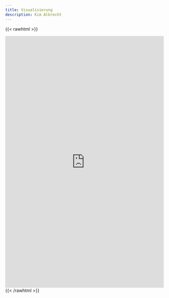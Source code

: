 ```yaml
---
title: Visualisierung
description: Kim Albrecht
---
```

{{< rawhtml >}}
<iframe src="https://projects.kimalbrecht.com/stadt-musik/03-force-timeline/07-add-images.html" width="100%" height="800" style="overflow: hidden;border:0px"></iframe>
{{< /rawhtml >}}
